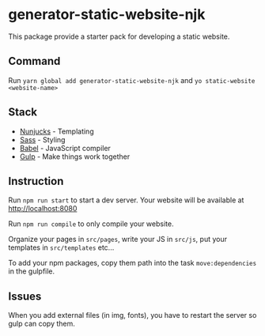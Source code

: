 # generator-static-website-njk

This package provide a starter pack for developing a static website. 

## Command
Run `yarn global add generator-static-website-njk` and `yo static-website <website-name>`

## Stack
* [Nunjucks](https://mozilla.github.io/nunjucks/) - Templating
* [Sass](https://sass-lang.com) - Styling
* [Babel](https://babeljs.io) - JavaScript compiler
* [Gulp](https://gulpjs.com) - Make things work together

## Instruction
Run `npm run start` to start a dev server. Your website will be available at [http://localhost:8080](http://localhost:8080)

Run `npm run compile` to only compile your website.

Organize your pages in `src/pages`, write your JS in `src/js`, put your templates in `src/templates` etc...

To add your npm packages, copy them path into the task `move:dependencies` in the gulpfile.

## Issues
When you add external files (in img, fonts), you have to restart the server so gulp can copy them.
